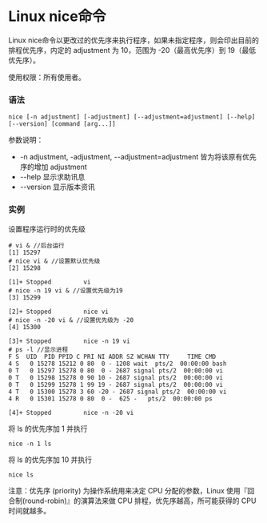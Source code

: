 # Linux nice命令

Linux nice命令以更改过的优先序来执行程序，如果未指定程序，则会印出目前的排程优先序，内定的 adjustment 为 10，范围为 -20（最高优先序）到 19（最低优先序）。

使用权限：所有使用者。

### 语法

    nice [-n adjustment] [-adjustment] [--adjustment=adjustment] [--help] [--version] [command [arg...]]

参数说明：

- -n adjustment, -adjustment, --adjustment=adjustment 皆为将该原有优先序的增加 adjustment
- --help 显示求助讯息
- --version 显示版本资讯

### 实例

设置程序运行时的优先级

    # vi & //后台运行
    [1] 15297
    # nice vi & //设置默认优先级
    [2] 15298
    
    [1]+ Stopped         vi
    # nice -n 19 vi & //设置优先级为19
    [3] 15299
    
    [2]+ Stopped         nice vi
    # nice -n -20 vi & //设置优先级为 -20
    [4] 15300
    
    [3]+ Stopped         nice -n 19 vi
    # ps -l //显示进程
    F S  UID  PID PPID C PRI NI ADDR SZ WCHAN TTY     TIME CMD
    4 S   0 15278 15212 0 80  0 - 1208 wait  pts/2  00:00:00 bash
    0 T   0 15297 15278 0 80  0 - 2687 signal pts/2  00:00:00 vi
    0 T   0 15298 15278 0 90 10 - 2687 signal pts/2  00:00:00 vi
    0 T   0 15299 15278 1 99 19 - 2687 signal pts/2  00:00:00 vi
    4 T   0 15300 15278 3 60 -20 - 2687 signal pts/2  00:00:00 vi
    4 R   0 15301 15278 0 80  0 -  625 -   pts/2  00:00:00 ps
    
    [4]+ Stopped         nice -n -20 vi
    

将 ls 的优先序加 1 并执行

    nice -n 1 ls

将 ls 的优先序加 10 并执行

    nice ls

注意：优先序 (priority) 为操作系统用来决定 CPU 分配的参数，Linux 使用『回合制(round-robin)』的演算法来做 CPU 排程，优先序越高，所可能获得的 CPU时间就越多。